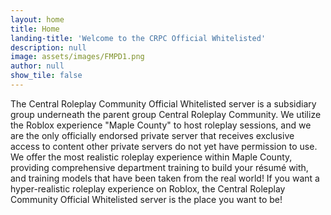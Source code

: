 ```yaml
---
layout: home
title: Home
landing-title: 'Welcome to the CRPC Official Whitelisted'
description: null
image: assets/images/FMPD1.png
author: null
show_tile: false
---
```


The Central Roleplay Community Official Whitelisted server is a subsidiary group underneath the parent group Central Roleplay Community. We utilize the Roblox experience "Maple County" to host roleplay sessions, and we are the only officially endorsed private server that receives exclusive access to content other private servers do not yet have permission to use. We offer the most realistic roleplay experience within Maple County, providing comprehensive department training to build your résumé with, and training models that have been taken from the real world! If you want a hyper-realistic roleplay experience on Roblox, the Central Roleplay Community Official Whitelisted server is the place you want to be!

